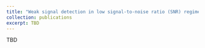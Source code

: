```yaml
---
title: "Weak signal detection in low signal-to-noise ratio (SNR) regime"
collection: publications
excerpt: TBD
---
```

TBD
